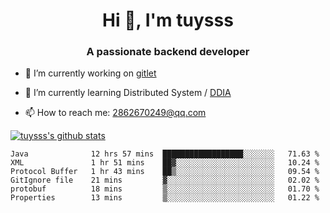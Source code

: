 <h1 align="center">Hi 👋, I'm tuysss</h1>
<h3 align="center">A passionate backend developer </h3>

- 🔭 I’m currently working on [gitlet](https://github.com/tuysss/cs61b-sp21)

- 🌱 I’m currently learning Distributed System / [DDIA](https://github.com/Vonng/ddia)
    
- 📫 How to reach me: 2862670249@qq.com

[![tuysss's github stats](https://github-readme-stats.vercel.app/api?username=tuysss)](https://github.com/tuysss/github-readme-stats)

<!--START_SECTION:waka-->

```text
Java              12 hrs 57 mins  ██████████████████░░░░░░░   71.63 %
XML               1 hr 51 mins    ██▓░░░░░░░░░░░░░░░░░░░░░░   10.24 %
Protocol Buffer   1 hr 43 mins    ██▒░░░░░░░░░░░░░░░░░░░░░░   09.54 %
GitIgnore file    21 mins         ▓░░░░░░░░░░░░░░░░░░░░░░░░   02.02 %
protobuf          18 mins         ▒░░░░░░░░░░░░░░░░░░░░░░░░   01.70 %
Properties        13 mins         ▒░░░░░░░░░░░░░░░░░░░░░░░░   01.22 %
```

<!--END_SECTION:waka-->
